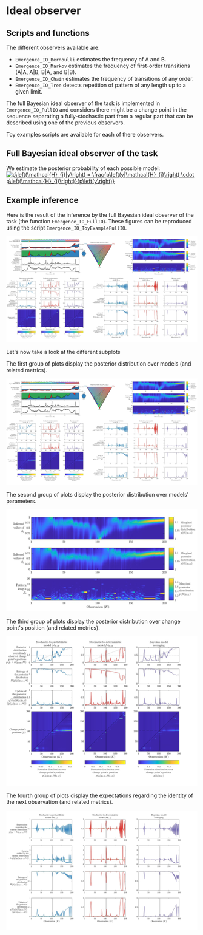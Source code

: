 # Ideal observer

## Scripts and functions

The different observers available are:
* ```Emergence_IO_Bernoulli``` estimates the frequency of A and B.
* ```Emergence_IO_Markov``` estimates the frequency of first-order transitions (A|A, A|B, B|A, and B|B).
* ```Emergence_IO_Chain``` estimates the frequency of transitions of any order.
* ```Emergence_IO_Tree``` detects repetition of pattern of any length up to a given limit.

The full Bayesian ideal observer of the task is implemented in  ```Emergence_IO_FullIO``` and considers there might be a change point in the sequence separating a fully-stochastic part from a regular part that can be described using one of the previous observers.

Toy examples scripts are available for each of there observers.

## Full Bayesian ideal observer of the task

We estimate the posterior probability of each possible model:
<a href="https://www.codecogs.com/eqnedit.php?latex=p\left(\mathcal{H}_{i}|y\right)&space;=&space;\frac{p\left(y|\mathcal{H}_{i}\right)&space;\cdot&space;p\left(\mathcal{H}_{i}\right)}{p\left(y\right)}" target="_blank"><img src="https://latex.codecogs.com/gif.latex?p\left(\mathcal{H}_{i}|y\right)&space;=&space;\frac{p\left(y|\mathcal{H}_{i}\right)&space;\cdot&space;p\left(\mathcal{H}_{i}\right)}{p\left(y\right)}" title="p\left(\mathcal{H}_{i}|y\right) = \frac{p\left(y|\mathcal{H}_{i}\right) \cdot p\left(\mathcal{H}_{i}\right)}{p\left(y\right)}" /></a>

## Example inference

Here is the result of the inference by the full Bayesian ideal observer of the task (the function ```Emergence_IO_FullIO```).
These figures can be reproduced using the script ```Emergence_IO_ToyExampleFullIO```.

![Example inference](https://github.com/maheump/Emergence/blob/initialdev/Ideal%20observer/ToyExamples/figs/Emergence_IO_ToyExampleFullIO.jpeg)

Let's now take a look at the different subplots

The first group of plots display the posterior distribution over models (and related metrics).

![Fig1](https://github.com/maheump/Emergence/blob/initialdev/Ideal%20observer/ToyExamples/figs/Emergence_IO_ToyExampleFullIO.jpeg)

The second group of plots display the posterior distribution over models' parameters.

![Fig2](https://github.com/maheump/Emergence/blob/initialdev/Ideal%20observer/ToyExamples/figs/Emergence_IO_ToyExampleFullIO_fig2.jpeg)

The third group of plots display the posterior distribution over change point's position (and related metrics).

![Fig3](https://github.com/maheump/Emergence/blob/initialdev/Ideal%20observer/ToyExamples/figs/Emergence_IO_ToyExampleFullIO_fig3.jpeg)

The fourth group of plots display the expectations regarding the identity of the next observation (and related metrics).

![Fig4](https://github.com/maheump/Emergence/blob/initialdev/Ideal%20observer/ToyExamples/figs/Emergence_IO_ToyExampleFullIO_fig4.jpeg)

